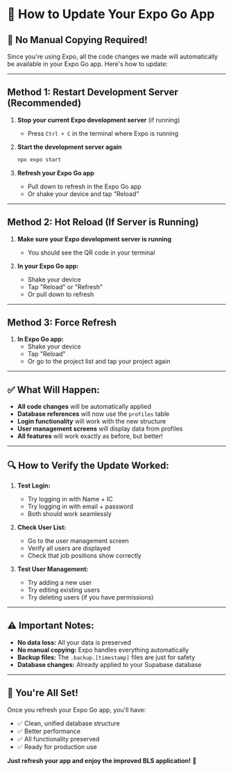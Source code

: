 # 📱 How to Update Your Expo Go App

## 🚀 **No Manual Copying Required!**

Since you're using Expo, all the code changes we made will automatically be available in your Expo Go app. Here's how to update:

---

## **Method 1: Restart Development Server (Recommended)**

1. **Stop your current Expo development server** (if running)
   - Press `Ctrl + C` in the terminal where Expo is running

2. **Start the development server again**
   ```bash
   npx expo start
   ```

3. **Refresh your Expo Go app**
   - Pull down to refresh in the Expo Go app
   - Or shake your device and tap "Reload"

---

## **Method 2: Hot Reload (If Server is Running)**

1. **Make sure your Expo development server is running**
   - You should see the QR code in your terminal

2. **In your Expo Go app:**
   - Shake your device
   - Tap "Reload" or "Refresh"
   - Or pull down to refresh

---

## **Method 3: Force Refresh**

1. **In Expo Go app:**
   - Shake your device
   - Tap "Reload"
   - Or go to the project list and tap your project again

---

## ✅ **What Will Happen:**

- **All code changes** will be automatically applied
- **Database references** will now use the `profiles` table
- **Login functionality** will work with the new structure
- **User management screens** will display data from profiles
- **All features** will work exactly as before, but better!

---

## 🔍 **How to Verify the Update Worked:**

1. **Test Login:**
   - Try logging in with Name + IC
   - Try logging in with email + password
   - Both should work seamlessly

2. **Check User List:**
   - Go to the user management screen
   - Verify all users are displayed
   - Check that job positions show correctly

3. **Test User Management:**
   - Try adding a new user
   - Try editing existing users
   - Try deleting users (if you have permissions)

---

## ⚠️ **Important Notes:**

- **No data loss:** All your data is preserved
- **No manual copying:** Expo handles everything automatically
- **Backup files:** The `.backup.[timestamp]` files are just for safety
- **Database changes:** Already applied to your Supabase database

---

## 🎉 **You're All Set!**

Once you refresh your Expo Go app, you'll have:
- ✅ Clean, unified database structure
- ✅ Better performance
- ✅ All functionality preserved
- ✅ Ready for production use

**Just refresh your app and enjoy the improved BLS application!** 🚀
